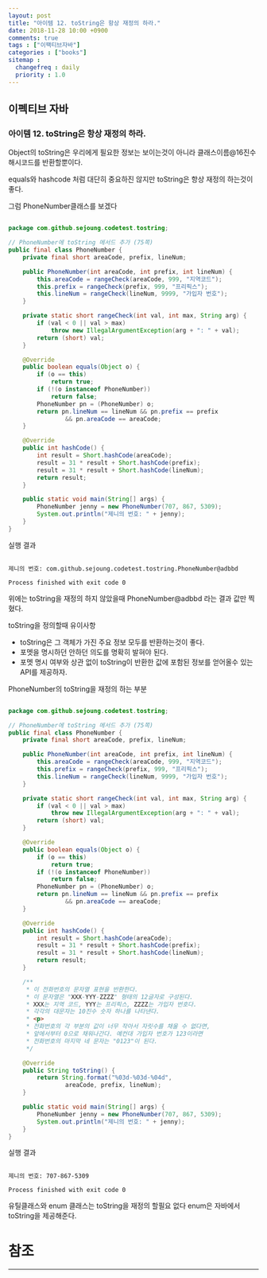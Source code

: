 ```yaml
---
layout: post
title: "아이템 12. toString은 항상 재정의 하라."
date: 2018-11-28 10:00 +0900
comments: true
tags : ["이팩티브자바"]
categories : ["books"]
sitemap :
  changefreq : daily
  priority : 1.0
---
```

## 이펙티브 자바

### 아이템 12. toString은 항상 재정의 하라.

Object의 toString은 우리에게 필요한 정보는 보이는것이 아니라 클래스이름@16진수 해시코드를 반환할뿐이다.

equals와 hashcode 처럼 대단히 중요하진 않지만 toString은 항상 재정의 하는것이 좋다.

그럼 PhoneNumber클래스를 보겠다

```java

package com.github.sejoung.codetest.tostring;

// PhoneNumber에 toString 메서드 추가 (75쪽)
public final class PhoneNumber {
    private final short areaCode, prefix, lineNum;

    public PhoneNumber(int areaCode, int prefix, int lineNum) {
        this.areaCode = rangeCheck(areaCode, 999, "지역코드");
        this.prefix = rangeCheck(prefix, 999, "프리픽스");
        this.lineNum = rangeCheck(lineNum, 9999, "가입자 번호");
    }

    private static short rangeCheck(int val, int max, String arg) {
        if (val < 0 || val > max)
            throw new IllegalArgumentException(arg + ": " + val);
        return (short) val;
    }

    @Override
    public boolean equals(Object o) {
        if (o == this)
            return true;
        if (!(o instanceof PhoneNumber))
            return false;
        PhoneNumber pn = (PhoneNumber) o;
        return pn.lineNum == lineNum && pn.prefix == prefix
                && pn.areaCode == areaCode;
    }

    @Override
    public int hashCode() {
        int result = Short.hashCode(areaCode);
        result = 31 * result + Short.hashCode(prefix);
        result = 31 * result + Short.hashCode(lineNum);
        return result;
    }

    public static void main(String[] args) {
        PhoneNumber jenny = new PhoneNumber(707, 867, 5309);
        System.out.println("제니의 번호: " + jenny);
    }
}


```
실행 결과

```

제니의 번호: com.github.sejoung.codetest.tostring.PhoneNumber@adbbd

Process finished with exit code 0

```

위에는 toString을 재정의 하지 않았을때 PhoneNumber@adbbd 라는 결과 값만 찍혔다.

toString을 정의할때 유이사항

* toString은 그 객체가 가진 주요 정보 모두를 반환하는것이 좋다.
* 포멧을 명시하던 안하던 의도를 명확히 발혀야 된다.
* 포멧 명시 여부와 상관 없이 toString이 반환한 값에 포함된 정보를 얻어올수 있는 API를 제공하자.

PhoneNumber의 toString을 재정의 하는 부분

```java

package com.github.sejoung.codetest.tostring;

// PhoneNumber에 toString 메서드 추가 (75쪽)
public final class PhoneNumber {
    private final short areaCode, prefix, lineNum;

    public PhoneNumber(int areaCode, int prefix, int lineNum) {
        this.areaCode = rangeCheck(areaCode, 999, "지역코드");
        this.prefix = rangeCheck(prefix, 999, "프리픽스");
        this.lineNum = rangeCheck(lineNum, 9999, "가입자 번호");
    }

    private static short rangeCheck(int val, int max, String arg) {
        if (val < 0 || val > max)
            throw new IllegalArgumentException(arg + ": " + val);
        return (short) val;
    }

    @Override
    public boolean equals(Object o) {
        if (o == this)
            return true;
        if (!(o instanceof PhoneNumber))
            return false;
        PhoneNumber pn = (PhoneNumber) o;
        return pn.lineNum == lineNum && pn.prefix == prefix
                && pn.areaCode == areaCode;
    }

    @Override
    public int hashCode() {
        int result = Short.hashCode(areaCode);
        result = 31 * result + Short.hashCode(prefix);
        result = 31 * result + Short.hashCode(lineNum);
        return result;
    }

    /**
     * 이 전화번호의 문자열 표현을 반환한다.
     * 이 문자열은 "XXX-YYY-ZZZZ" 형태의 12글자로 구성된다.
     * XXX는 지역 코드, YYY는 프리픽스, ZZZZ는 가입자 번호다.
     * 각각의 대문자는 10진수 숫자 하나를 나타낸다.
     * <p>
     * 전화번호의 각 부분의 값이 너무 작아서 자릿수를 채울 수 없다면,
     * 앞에서부터 0으로 채워나간다. 예컨대 가입자 번호가 123이라면
     * 전화번호의 마지막 네 문자는 "0123"이 된다.
     */

    @Override
    public String toString() {
        return String.format("%03d-%03d-%04d",
                areaCode, prefix, lineNum);
    }

    public static void main(String[] args) {
        PhoneNumber jenny = new PhoneNumber(707, 867, 5309);
        System.out.println("제니의 번호: " + jenny);
    }
}


```

실행 결과

```

제니의 번호: 707-867-5309

Process finished with exit code 0

```

유틸클래스와 enum 클래스는 toString을 재정의 할필요 없다 enum은 자바에서 toString을 제공해준다.

# 참조
-----
